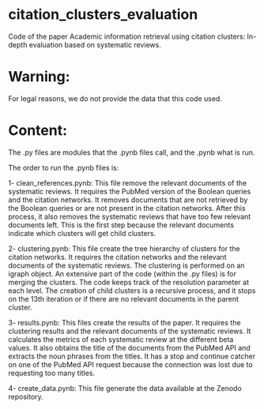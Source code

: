 # citation_clusters_evaluation

Code of the paper Academic information retrieval using citation clusters: In-depth evaluation based on systematic reviews.

# Warning:

For legal reasons, we do not provide the data that this code used.

# Content:

The .py files are modules that the .pynb files call, and the .pynb what is run.

The order to run the .pynb files is:

1- clean_references.pynb: This file remove the relevant documents of the systematic reviews. It requires the PubMed version of the Boolean queries and the citation networks. It removes documents that are not retrieved by the Boolean queries or are not present in the citation networks. After this process, it also removes the systematic reviews that have too few relevant documents left. This is the first step because the relevant documents indicate which clusters will get child clusters.

2- clustering.pynb: This file create the tree hierarchy of clusters for the citation networks. It requires the citation networks and the relevant documents of the systematic reviews. The clustering is performed on an igraph object. An extensive part of the code (within the .py files) is for merging the clusters. The code keeps track of the resolution parameter at each level. The creation of child clusters is a recursive process, and it stops on the 13th iteration or if there are no relevant documents in the parent cluster.

3- results.pynb: This files create the results of the paper. It requires the clustering results and the relevant documents of the systematic reviews. It calculates the metrics of each systematic review at the different beta values. It also obtains the title of the documents from the PubMed API and extracts the noun phrases from the titles. It has a stop and continue catcher on one of the PubMed API request because the connection was lost due to requesting too many titles.

4- create_data.pynb: This file generate the data available at the Zenodo repository.
